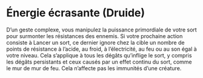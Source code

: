 # Énergie écrasante (Druide)

<p>D’un geste complexe, vous manipulez la puissance primordiale de votre sort pour surmonter les résistances des ennemis. Si votre prochaine action consiste à Lancer un sort, ce dernier ignore chez la cible un nombre de points de résistance à l’acide, au froid, à l’électricité, au feu ou au son égal à votre niveau. Cela s’applique à tous les dégâts qu’inflige le sort, y compris les dégâts persistants et ceux causés par un effet continu du sort, comme le mur de mur de feu. Cela n’affecte pas les immunités d’une créature.</p>